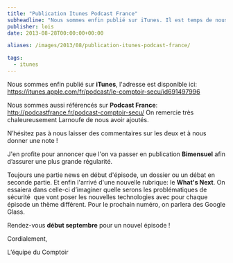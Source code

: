 ```yaml
---
title: "Publication Itunes Podcast France"
subheadline: "Nous sommes enfin publié sur iTunes. Il est temps de nous ajouter à votre lecteur favoris!"
publisher: lois
date: 2013-08-28T00:00:00+00:00

aliases: /images/2013/08/publication-itunes-podcast-france/

tags:
  - itunes
---
```



Nous sommes enfin publié sur **iTunes**, l'adresse est disponible ici: <https://itunes.apple.com/fr/podcast/le-comptoir-secu/id691497996>

Nous sommes aussi référencés sur **Podcast France**: <http://podcastfrance.fr/podcast-comptoir-secu/> On remercie très chaleureusement Larnoufe de nous avoir ajoutés.

N’hésitez pas à nous laisser des commentaires sur les deux et à nous donner une note !

J'en profite pour annoncer que l'on va passer en publication **Bimensuel** afin d’assurer une plus grande régularité.

Toujours une partie news en début d'épisode, un dossier ou un débat en seconde partie. Et enfin l'arrivé d'une nouvelle rubrique: le **What's Next**. On essaiera dans celle-ci d’imaginer quelle serons les problématiques de sécurité  que vont poser les nouvelles technologies avec pour chaque épisode un thème différent. Pour le prochain numéro, on parlera des Google Glass.

Rendez-vous **début septembre** pour un nouvel épisode !

Cordialement,

L’équipe du Comptoir
